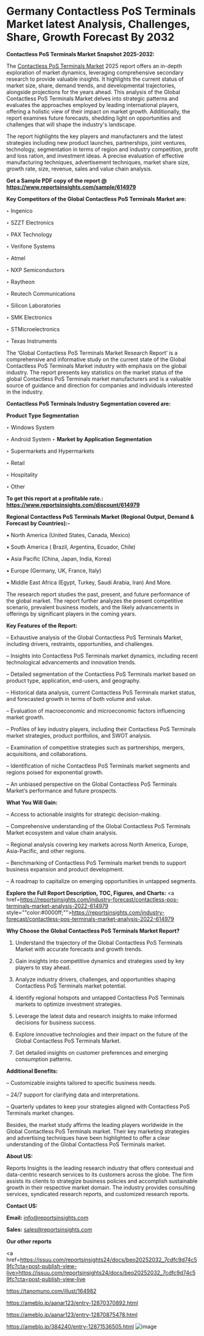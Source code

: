 # Germany Contactless PoS Terminals Market latest Analysis, Challenges, Share, Growth Forecast By 2032

<strong>Contactless PoS Terminals Market Snapshot 2025-2032:</strong>

The <a href=https://www.reportsinsights.com/sample/614979>Contactless PoS Terminals Market</a> 2025 report offers an in-depth exploration of market dynamics, leveraging comprehensive secondary research to provide valuable insights. It highlights the current status of market size, share, demand trends, and developmental trajectories, alongside projections for the years ahead. This analysis of the Global Contactless PoS Terminals Market delves into strategic patterns and evaluates the approaches employed by leading international players, offering a holistic view of their impact on market growth. Additionally, the report examines future forecasts, shedding light on opportunities and challenges that will shape the industry's landscape.

The report highlights the key players and manufacturers and the latest strategies including new product launches, partnerships, joint ventures, technology, segmentation in terms of region and industry competition, profit and loss ration, and investment ideas. A precise evaluation of effective manufacturing techniques, advertisement techniques, market share size, growth rate, size, revenue, sales and value chain analysis.

<strong>Get a Sample PDF copy of the report @ <a href=https://www.reportsinsights.com/sample/614979 style=color:#0000ff;>https://www.reportsinsights.com/sample/614979</a></strong>

<strong>Key Competitors of the Global Contactless PoS Terminals Market are:</strong>

‣ Ingenico

‣ SZZT Electronics

‣ PAX Technology

‣ Verifone Systems

‣ Atmel

‣ NXP Semiconductors

‣ Raytheon

‣ Reutech Communications

‣ Silicon Laboratories

‣ SMK Electronics

‣ STMicroelectronics

‣ Texas Instruments

The ‘Global Contactless PoS Terminals Market Research Report’ is a comprehensive and informative study on the current state of the Global Contactless PoS Terminals Market industry with emphasis on the global industry. The report presents key statistics on the market status of the global Contactless PoS Terminals market manufacturers and is a valuable source of guidance and direction for companies and individuals interested in the industry.

<strong>Contactless PoS Terminals Industry Segmentation covered are:</strong>

<strong>Product Type Segmentation</strong>

‣ Windows System

‣ Android System
‣ 
<strong>Market by Application Segmentation</strong>

‣ Supermarkets and Hypermarkets

‣ Retail

‣ Hospitality

‣ Other

<strong>To get this report at a profitable rate.: <a href=https://www.reportsinsights.com/discount/614979 style=color:#0000ff;>https://www.reportsinsights.com/discount/614979</a></strong>

<strong>Regional Contactless PoS Terminals Market (Regional Output, Demand &amp; Forecast by Countries):-</strong>

• North America (United States, Canada, Mexico)

• South America ( Brazil, Argentina, Ecuador, Chile)

• Asia Pacific (China, Japan, India, Korea)

• Europe (Germany, UK, France, Italy)

• Middle East Africa (Egypt, Turkey, Saudi Arabia, Iran) And More.

The research report studies the past, present, and future performance of the global market. The report further analyzes the present competitive scenario, prevalent business models, and the likely advancements in offerings by significant players in the coming years.

<strong>Key Features of the Report:</strong>

– Exhaustive analysis of the Global Contactless PoS Terminals Market, including drivers, restraints, opportunities, and challenges.

– Insights into Contactless PoS Terminals market dynamics, including recent technological advancements and innovation trends.

– Detailed segmentation of the Contactless PoS Terminals market based on product type, application, end-users, and geography.

– Historical data analysis, current Contactless PoS Terminals market status, and forecasted growth in terms of both volume and value.

– Evaluation of macroeconomic and microeconomic factors influencing market growth.

– Profiles of key industry players, including their Contactless PoS Terminals market strategies, product portfolios, and SWOT analysis.

– Examination of competitive strategies such as partnerships, mergers, acquisitions, and collaborations.

– Identification of niche Contactless PoS Terminals market segments and regions poised for exponential growth.

– An unbiased perspective on the Global Contactless PoS Terminals Market’s performance and future prospects.

<strong>What You Will Gain:</strong>

– Access to actionable insights for strategic decision-making.

– Comprehensive understanding of the Global Contactless PoS Terminals Market ecosystem and value chain analysis.

– Regional analysis covering key markets across North America, Europe, Asia-Pacific, and other regions.

– Benchmarking of Contactless PoS Terminals market trends to support business expansion and product development.

– A roadmap to capitalize on emerging opportunities in untapped segments.

<strong>Explore the Full Report Description, TOC, Figures, and Charts:</strong>
<a href=https://reportsinsights.com/industry-forecast/contactless-pos-terminals-market-analysis-2022-614979 style=""color:#0000ff;"">https://reportsinsights.com/industry-forecast/contactless-pos-terminals-market-analysis-2022-614979</a>

<strong>Why Choose the Global Contactless PoS Terminals Market Report?</strong>

1. Understand the trajectory of the Global Contactless PoS Terminals Market with accurate forecasts and growth trends.

2. Gain insights into competitive dynamics and strategies used by key players to stay ahead.

3. Analyze industry drivers, challenges, and opportunities shaping Contactless PoS Terminals market potential.

4. Identify regional hotspots and untapped Contactless PoS Terminals markets to optimize investment strategies.

5. Leverage the latest data and research insights to make informed decisions for business success.

6. Explore innovative technologies and their impact on the future of the Global Contactless PoS Terminals Market.

7. Get detailed insights on customer preferences and emerging consumption patterns.

<strong>Additional Benefits:</strong>

– Customizable insights tailored to specific business needs.

– 24/7 support for clarifying data and interpretations.

– Quarterly updates to keep your strategies aligned with Contactless PoS Terminals market changes.

Besides, the market study affirms the leading players worldwide in the Global Contactless PoS Terminals market. Their key marketing strategies and advertising techniques have been highlighted to offer a clear understanding of the Global Contactless PoS Terminals market.

<strong><strong>About US</strong>:</strong>

Reports Insights is the leading research industry that offers contextual and data-centric research services to its customers across the globe. The firm assists its clients to strategize business policies and accomplish sustainable growth in their respective market domain. The industry provides consulting services, syndicated research reports, and customized research reports.

<strong>Contact US:</strong>

<p class=><b>Email:</b> <a href=mailto:info@reportsinsights.com>info@reportsinsights.com</a></p>
<p class=><b>Sales:</b> <a href=mailto:sales@reportsinsights.com>sales@reportsinsights.com</a></p>

<strong>Our other reports</strong>

<a href=https://issuu.com/reportsinsights24/docs/beo20252032_7cdfc9d74c59fc?cta=post-publish-view-live>https://issuu.com/reportsinsights24/docs/beo20252032_7cdfc9d74c59fc?cta=post-publish-view-live</a>

<a href=https://tanomuno.com/illust/164982>https://tanomuno.com/illust/164982</a>

<a href=https://ameblo.jp/aanar123/entry-12870370892.html>https://ameblo.jp/aanar123/entry-12870370892.html</a>

<a href=https://ameblo.jp/aanar123/entry-12870875478.html>https://ameblo.jp/aanar123/entry-12870875478.html</a>

<a href=https://ameblo.jp/384240/entry-12871536505.html>https://ameblo.jp/384240/entry-12871536505.html</a>
![image](https://github.com/user-attachments/assets/f65a2a70-d4c6-49e3-860c-a1708ce4247e)
